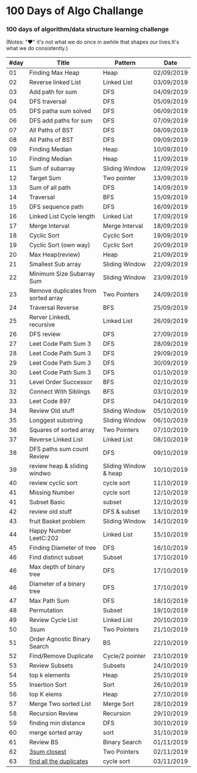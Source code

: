100 Days of Algo Challange
===========================

### 100 days of algorithm/data structure learning challenge 

(Notes: "&hearts;" it's not what we do once in awhile that shapes our lives.It's what we do consistently.)

| #day | Title | Pattern | Date |
|---| ----- | -------- | ---------- |
|01|Finding Max Heap | Heap |02/09/2019|
|02|Reverse linked List | Linked List |03/09/2019|
|03|Add path for sum | DFS |04/09/2019|
|04|DFS traversal | DFS |05/09/2019
|05|DFS patha sum solved| DFS|06/09/2019
|06|DFS add paths for sum | DFS|07/09/2019
|07|All Paths of BST | DFS | 08/09/2019
|08|All Paths of BST | DFS | 09/09/2019
|09|Finding Median | Heap |10/09/2019
|10|Finding Median| Heap|11/09/2019
|11|Sum of subarray | Sliding Window|12/09/2019
|12|Target Sum | Two pointer|13/09/2019
|13|Sum of all path | DFS|14/09/2019
|14|Traversal|BFS|15/09/2019
|15|DFS sequence path |DFS| 16/09/2019
|16|Linked List Cycle length|Linked List|17/09/2019
|17|Merge Interval| Merge Interval|18/09/2019
|18|Cyclic Sort | Cyclic Sort| 19/09/2019
|19|Cyclic Sort (own way)| Cyclic Sort| 20/09/2019
|20|Max Heap(review)| Heap|21/09/2019
|21|Smallest Sub array|Sliding Window|22/09/2019
|22| Minimum Size Subarray Sum|Sliding Window|23/09/2019
|23| Remove duplicates from sorted array|Two Pointers|24/09/2019
|24| Traversal Reverse|BFS|25/09/2019
|25| Rerver LinkedL recursive|Linked List|26/09/2019
|26| DFS review|DFS|27/09/2019
|27| Leet Code Path Sum 3 |DFS|28/09/2019
|28| Leet Code Path Sum 3 |DFS|29/09/2019
|29| Leet Code Path Sum 3 |DFS|30/09/2019
|30| Leet Code Path Sum 3 |DFS|01/10/2019
|31| Level Order Successor |BFS|02/10/2019
|32| Connect With Siblings |BFS|03/10/2019
|33| Leet Code 897 |DFS|04/10/2019
|34| Review Old stuff |Sliding Window|05/10/2019
|35| Longgest substring |Sliding Window|06/10/2019
|36| Squares of sorted array |Two Pointers|07/10/2019
|37| Reverse Linked List |Linked List|08/10/2019
|38| DFS paths sum count Review |DFS|09/10/2019
|39| review heap & sliding windwo |Sliding Window & heap|10/10/2019
|40| review cyclic sort |cycle sort|11/10/2019
|41| Missing Number |cycle sort|12/10/2019
|41| Subset Basic |subset|12/10/2019
|42| review old stuff |DFS & subset|13/10/2019
|43| fruit Basket problem |Sliding Window|14/10/2019
|44| Happy Number LeetC:202 |Linked List|15/10/2019
|45| Finding Diameter of tree |DFS|16/10/2019
|46| Find distinct subset |Subset|17/10/2019
|46| Max depth of binary tree |DFS|17/10/2019
|46| Diameter of a binary tree |DFS|17/10/2019
|47| Max Path Sum |DFS|18/10/2019
|48| Permutation |Subset|19/10/2019
|49| Review Cycle List|Linked List|20/10/2019
|50| 3sum|Two Pointers|21/10/2019
|51| Order Agnostic Binary Search| BS |22/10/2019
|52| Find/Remove Duplicate|Cycle/2 pointer|23/10/2019
|53| Review Subsets|Subsets|24/10/2019
|54| top k elements|Heap|25/10/2019
|55| Insertion Sort|Sort|26/10/2019
|56| top K elems|Heap|27/10/2019
|57| Merge Two sorted List|Merge Sort|28/10/2019
|58| Recursion Review|Recursion|29/10/2019
|59| finding min distance|DFS|30/10/2019
|60| merge sorted array|sort|31/10/2019
|61| Review BS|Binary Search|01/11/2019
|62| [3sum closest](https://github.com/shafayeatsumit/leet_code_marathon/blob/master/two_pointers/three_sum_closest.js) |Two Pointers|02/11/2019
|63| [find all the duplicates](https://github.com/shafayeatsumit/leet_code_marathon/blob/master/cyclic_sort/find_all_duplicates.js)|cycle sort|03/11/2019





